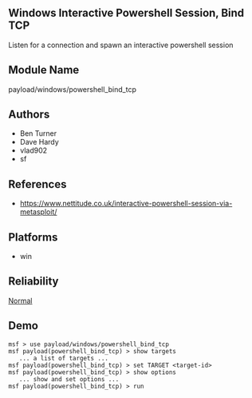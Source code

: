 ## Windows Interactive Powershell Session, Bind TCP

Listen for a connection and spawn an interactive powershell 
session


## Module Name
payload/windows/powershell_bind_tcp

## Authors
* Ben Turner
* Dave Hardy
* vlad902
* sf


## References
* https://www.nettitude.co.uk/interactive-powershell-session-via-metasploit/




## Platforms
* win

## Reliability
[Normal](https://github.com/rapid7/metasploit-framework/wiki/Exploit-Ranking)

## Demo

```
msf > use payload/windows/powershell_bind_tcp
msf payload(powershell_bind_tcp) > show targets
   ... a list of targets ...
msf payload(powershell_bind_tcp) > set TARGET <target-id>
msf payload(powershell_bind_tcp) > show options
   ... show and set options ...
msf payload(powershell_bind_tcp) > run
```
    
    
